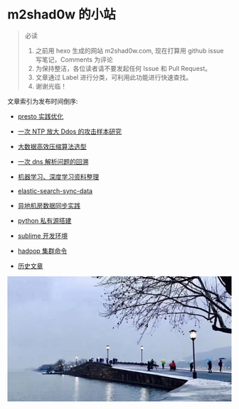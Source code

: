 
# m2shad0w 的小站

> 必读
> 1. 之前用 hexo 生成的网站 m2shad0w.com, 现在打算用 github issue 写笔记，Comments 为评论
> 2. 为保持整洁，各位读者请不要发起任何 Issue 和 Pull Request。
> 3. 文章通过 Label 进行分类，可利用此功能进行快速查找。
> 4. 谢谢光临！

文章索引为发布时间倒序:

* [presto 实践优化](https://github.com/M2shad0w/blog/issues/11)
* [一次 NTP 放大 Ddos 的攻击样本研究](https://github.com/M2shad0w/blog/issues/10)
* [大数据高效压缩算法选型](https://github.com/M2shad0w/blog/issues/9)
* [一次 dns 解析问题的回溯](https://github.com/M2shad0w/blog/issues/8)
* [机器学习、深度学习资料整理 ](https://github.com/M2shad0w/blog/issues/6)
* [elastic-search-sync-data](https://github.com/M2shad0w/blog/issues/5)
* [异地机房数据同步实践](https://github.com/M2shad0w/blog/issues/４)
* [python 私有源搭建](https://github.com/M2shad0w/blog/issues/3)
* [sublime 开发环境](https://github.com/M2shad0w/blog/issues/2)
* [hadoop 集群命令](https://github.com/M2shad0w/blog/issues/1)

* [历史文章](./source/)

![](./source/img/断桥残雪.jpeg)




